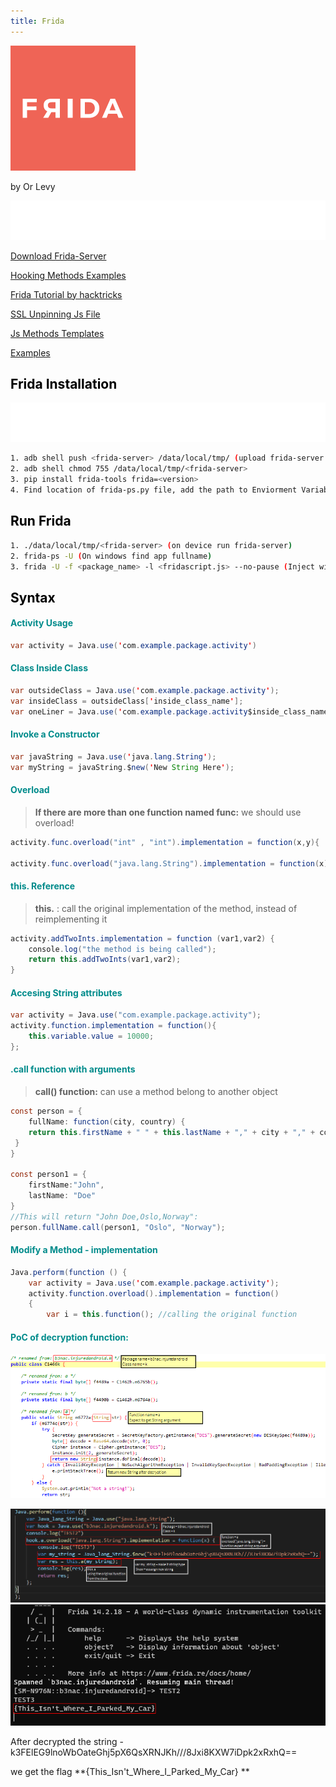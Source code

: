 ```yaml
---
title: Frida
---
```

<!-- background: vertical-gradient(#000000, #ffffff) -->

![alt text](https://github.com/ImLevys/ImLevys.github.io/blob/main/Android/images/frida.png?raw=true) 

by Or Levy 

![alt text](https://raw.githubusercontent.com/ImLevys/ImLevys.github.io/210227953ae032e4c68ca06862be39ca408c63cc/Android/images/reference.svg)

 [Download Frida-Server](https://github.com/frida/frida/releases) 
 
 [Hooking Methods Examples](https://neo-geo2.gitbook.io/adventures-on-security/frida-scripting-guide/methods)
 
 [Frida Tutorial by hacktricks](https://book.hacktricks.xyz/mobile-apps-pentesting/android-app-pentesting/frida-tutorial) 
 
 [SSL Unpinning Js File](https://github.com/httptoolkit/frida-android-unpinning) 
 
 [Js Methods Templates](https://appsec-labs.com/portal/frida-cheatsheet-for-android/)
 
 [Examples](https://github.com/11x256/frida-android-examples)

<h2 style="color:#000000">Frida Installation</h2>

![alt text](https://raw.githubusercontent.com/ImLevys/ImLevys.github.io/c575f9cfff34f358725a559b7351a6496e23bd70/Android/images/warning-markup.svg)
```bash
1. adb shell push <frida-server> /data/local/tmp/ (upload frida-server to device)
2. adb shell chmod 755 /data/local/tmp/<frida-server>
3. pip install frida-tools frida=<version>
4. Find location of frida-ps.py file, add the path to Enviorment Variables. 
```

<h2 style="color:#000000">Run Frida</h2>

```bash
1. ./data/local/tmp/<frida-server> (on device run frida-server)
2. frida-ps -U (On windows find app fullname)
3. frida -U -f <package_name> -l <fridascript.js> --no-pause (Inject with Frida)
```

<h2 style="color:#000000">Syntax</h2>
<h4 style="color:#008B8B">Activity Usage</h4>

```java
var activity = Java.use('com.example.package.activity')
```

<h4 style="color:#008B8B">Class Inside Class </h4> 

```java
var outsideClass = Java.use('com.example.package.activity');
var insideClass = outsideClass['inside_class_name']; 
var oneLiner = Java.use('com.example.package.activity$inside_class_name');
```

<h4 style="color:#008B8B">Invoke a Constructor </h4>

```java
var javaString = Java.use('java.lang.String');
var myString = javaString.$new('New String Here');  
```

<h4 style="color:#008B8B">Overload </h4>

> **If there are more than one function named func:** 
> we should use overload!

```java
activity.func.overload("int" , "int").implementation = function(x,y){

activity.func.overload("java.lang.String").implementation = function(x){
```

<h4 style="color:#008B8B">this. Reference</h4>

> **this.** : call the original implementation of the method, instead of reimplementing it

```java
activity.addTwoInts.implementation = function (var1,var2) {
    console.log("the method is being called");
    return this.addTwoInts(var1,var2);
}
```

<h4 style="color:#008B8B">Accesing String attributes</h4>

```java
var activity = Java.use("com.example.package.activity");  
activity.function.implementation = function(){
	this.variable.value = 10000;
};
```

<h4 style="color:#008B8B">.call function with arguments</h4>

> **call() function:** can use a method belong to another object


```java
const person = {  
	fullName: function(city, country) {  
	return this.firstName + " " + this.lastName + "," + city + "," + country;  
 }  
}  
  
const person1 = {  
	firstName:"John",  
	lastName: "Doe"  
}  
//This will return "John Doe,Oslo,Norway":
person.fullName.call(person1, "Oslo", "Norway");
```

<h4 style="color:#008B8B">Modify a Method - implementation</h4>

```java
Java.perform(function () {
	var activity = Java.use('com.example.package.activity');
	activity.function.overload().implementation = function()
	{
		var i = this.function(); //calling the original function
``` 


<h4 style="color:#008B8B">PoC of decryption function:</h4>

![alt text](https://github.com/ImLevys/ImLevys.github.io/blob/main/Android/images/example_decypt0%201.png?raw=true)

![alt text](https://github.com/ImLevys/ImLevys.github.io/blob/main/Android/images/example_decypt%202.png?raw=true)
![alt text](https://github.com/ImLevys/ImLevys.github.io/blob/main/Android/images/example_decypt1.png?raw=true)

After decrypted the string -k3FElEG9lnoWbOateGhj5pX6QsXRNJKh///8Jxi8KXW7iDpk2xRxhQ==

we get the flag **{This_Isn't_Where_I_Parked_My_Car} **
